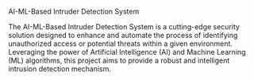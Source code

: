 AI-ML-Based Intruder Detection System


The AI-ML-Based Intruder Detection System is a cutting-edge security solution designed to enhance and automate the process of identifying unauthorized access or potential threats within a given environment. Leveraging the power of Artificial Intelligence (AI) and Machine Learning (ML) algorithms, this project aims to provide a robust and intelligent intrusion detection mechanism.
